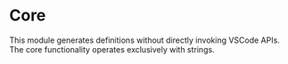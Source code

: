 # Core

This module generates definitions without directly invoking VSCode APIs. The core functionality operates exclusively with strings.
